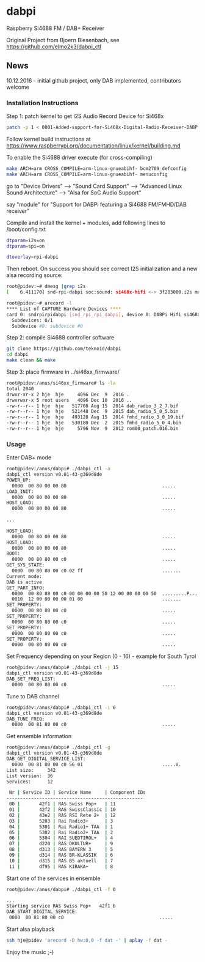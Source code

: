 # dabpi
Raspberry Si4688 FM / DAB+ Receiver

Original Project from Bjoern Biesenbach, see https://github.com/elmo2k3/dabpi_ctl

## News

10.12.2016 - initial github project, only DAB implemented, contributors welcome

### Installation Instructions

Step 1: patch kernel to get I2S Audio Record Device for Si468x

```bash
patch -p 1 < 0001-Added-support-for-Si468x-Digital-Radio-Receiver-DABP.patch
```
Follow kernel build instructions at https://www.raspberrypi.org/documentation/linux/kernel/building.md

To enable the Si4688 driver execute (for cross-compiling)

```bash
make ARCH=arm CROSS_COMPILE=arm-linux-gnueabihf- bcm2709_defconfig
make ARCH=arm CROSS_COMPILE=arm-linux-gnueabihf- menuconfig
```
go to "Device Drivers" --> "Sound Card Support" --> "Advanced Linux Sound Architecture" --> "Alsa for SoC Audio Support"

say "module" for "Support for DABPi featuring a Si4688 FM/FMHD/DAB receiver"

Compile and install the kernel + modules, add following lines to /boot/config.txt

```bash
dtparam=i2s=on
dtparam=spi=on

dtoverlay=rpi-dabpi
```
Then reboot. On success you should see correct I2S initialization and a new alsa recording source:

```bash
root@pidev:~# dmesg |grep i2s
[    6.411170] snd-rpi-dabpi soc:sound: si468x-hifi <-> 3f203000.i2s mapping ok

root@pidev:~# arecord -l
**** List of CAPTURE Hardware Devices ****
card 0: sndrpirpidabpi [snd_rpi_rpi_dabpi], device 0: DABPi Hifi si468x-hifi-0 []
  Subdevices: 0/1
  Subdevice #0: subdevice #0
```

Step 2: compile Si4688 controller software

```bash
git clone https://github.com/teknoid/dabpi
cd dabpi
make clean && make
```
Step 3: place firmware in ../si46xx_firmware/

```bash
root@pidev:/anus/si46xx_firmware# ls -la
total 2040
drwxr-xr-x 2 hje  hje     4096 Dec  9  2016 .
drwxrwxr-x 5 root users   4096 Dec 10  2016 ..
-rw-r--r-- 1 hje  hje   517708 Aug 15  2014 dab_radio_3_2_7.bif
-rw-r--r-- 1 hje  hje   521448 Dec  9  2015 dab_radio_5_0_5.bin
-rw-r--r-- 1 hje  hje   493128 Aug 15  2014 fmhd_radio_3_0_19.bif
-rw-r--r-- 1 hje  hje   530180 Dec  2  2015 fmhd_radio_5_0_4.bin
-rw-r--r-- 1 hje  hje     5796 Nov  9  2012 rom00_patch.016.bin
```

### Usage

Enter DAB+ mode

```bash
root@pidev:/anus/dabpi# ./dabpi_ctl -a
dabpi_ctl version v0.01-43-g369d8de
POWER_UP:
  0000  00 80 00 00 80                                   .....
LOAD_INIT:
  0000  00 80 00 00 80                                   .....
HOST_LOAD:
  0000  00 80 00 00 80                                   .....
  
...

HOST_LOAD:
  0000  00 80 00 00 80                                   .....
HOST_LOAD:
  0000  00 80 00 00 80                                   .....
BOOT:
  0000  00 80 80 00 c0                                   .....
GET_SYS_STATE:
  0000  00 80 80 00 c0 02 ff                             .......
Current mode: 
DAB is active
GET_PART_INFO:
  0000  00 80 80 00 c0 00 00 00 00 50 12 00 00 00 00 50  .........P.....P
  0010  12 00 00 00 00 01 00                             .......
SET_PROPERTY:
  0000  00 80 80 00 c0                                   .....
SET_PROPERTY:
  0000  00 80 80 00 c0                                   .....
SET_PROPERTY:
  0000  00 80 80 00 c0                                   .....
SET_PROPERTY:
  0000  00 80 80 00 c0                                   .....

```
Set Frequency depending on your Region (0 - 16) - example for South Tyrol

```bash
root@pidev:/anus/dabpi# ./dabpi_ctl -j 15
dabpi_ctl version v0.01-43-g369d8de
DAB_SET_FREQ_LIST:
  0000  00 80 80 00 c0                                   .....

```
Tune to DAB channel

```bash
root@pidev:/anus/dabpi# ./dabpi_ctl -i 0
dabpi_ctl version v0.01-43-g369d8de
DAB_TUNE_FREQ:
  0000  00 81 80 00 c0                                   .....

```
Get ensemble information

```bash
root@pidev:/anus/dabpi# ./dabpi_ctl -g
dabpi_ctl version v0.01-43-g369d8de
DAB_GET_DIGITAL_SERVICE_LIST:
  0000  00 81 80 00 c0 56 01                             .....V.
List size:     342
List version:  36
Services:      12

 Nr | Service ID | Service Name     | Component IDs
--------------------------------------------------
 00 |       42f1 | RAS Swiss Pop+   | 11 
 01 |       42f2 | RAS SwissClassic | 10 
 02 |       43e2 | RAS RSI Rete 2+  | 12 
 03 |       5203 | Rai Radio3+      | 3 
 04 |       5301 | Rai Radio1+ TAA  | 1 
 05 |       5302 | Rai Radio2+ TAA  | 2 
 06 |       5304 | RAI SUEDTIROL+   | 4 
 07 |       d220 | RAS DKULTUR+     | 9 
 08 |       d313 | RAS BAYERN 3     | 5 
 09 |       d314 | RAS BR-KLASSIK   | 6 
 10 |       d315 | RAS B5 aktuell   | 7 
 11 |       df95 | RAS KIRAKA+      | 8 
 ```
 Start one of the services in ensemble 
 
 ```bash
 root@pidev:/anus/dabpi# ./dabpi_ctl -f 0

...
Starting service RAS Swiss Pop+   42f1 b
DAB_START_DIGITAL_SERVICE:
  0000  00 81 80 00 c0                                   .....
```

Start alsa playback

```bash
ssh hje@pidev 'arecord -D hw:0,0 -f dat -' | aplay -f dat -
```

Enjoy the music ;-)
 
